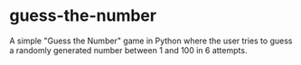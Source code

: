 # guess-the-number
A simple "Guess the Number" game in Python where the user tries to guess a randomly generated number between 1 and 100 in 6 attempts.
